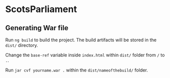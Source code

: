 # ScotsParliament
## Generating War file

Run `ng build` to build the project. The build artifacts will be stored in the `dist/` directory.

Change the `base-ref` variable inside `index.html` within `dist/` folder from `/` to `.`.

Run `jar cvf yourname.war .` within the `dist/nameofthebuild/` folder.